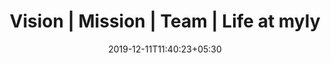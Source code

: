 ---
title: "Vision | Mission | Team | Life at myly"
keywords: "myly, vision, mission, gaurav mundra, madhup bansal, startup, Jaipur, DIPP recognized, EdTech"
date: 2019-12-11T11:40:23+05:30
draft: true
---